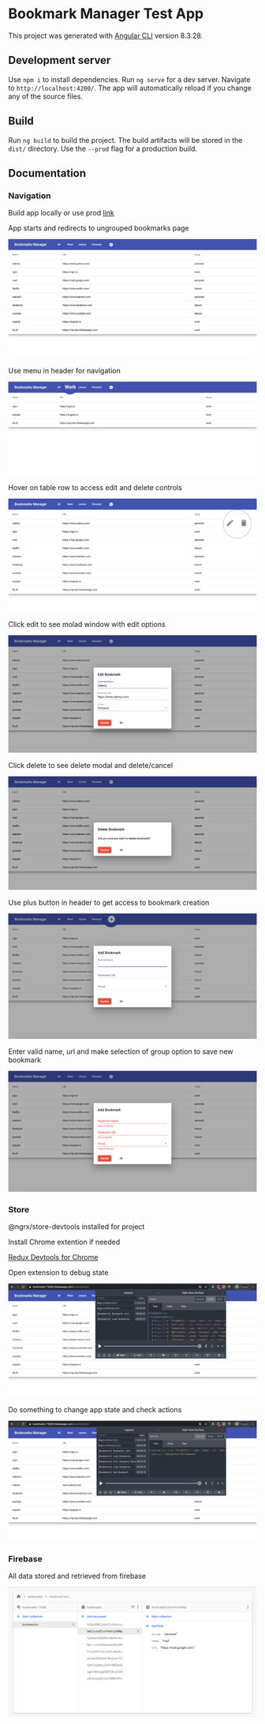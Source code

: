 # Bookmark Manager Test App

This project was generated with [Angular CLI](https://github.com/angular/angular-cli) version 8.3.28.

## Development server

Use `npm i` to install dependencies. Run `ng serve` for a dev server. Navigate to `http://localhost:4200/`. The app will automatically reload if you change any of the source files.

## Build

Run `ng build` to build the project. The build artifacts will be stored in the `dist/` directory. Use the `--prod` flag for a production build.

## Documentation

### Navigation

Build app locally or use prod [link](https://bookmarks-71b58.web.app)


App starts and redirects to ungrouped bookmarks page

![Alt text](./src/assets/all.png "Ungrouped viewv")

Use menu in header for navigation

![Alt text](./src/assets/work.png "Header navigation")

Hover on table row to access edit and delete controls

![Alt text](./src/assets/hover.png "Hover options")

Click edit to see molad window with edit options

![Alt text](./src/assets/edit.png "Edit bookmark")

Click delete to see delete modal and delete/cancel 

![Alt text](./src/assets/delete.png "Delete bookmark")

Use plus button in header to get access to bookmark creation

![Alt text](./src/assets/add.png "Add bookmark")

Enter valid name, url and make selection of group option to save new bookmark

![Alt text](./src/assets/validation.png "Modal validation")

### Store

@ngrx/store-devtools installed for project

Install Chrome extention if needed 

[Redux Devtools for Chrome](https://chrome.google.com/webstore/detail/redux-devtools/lmhkpmbekcpmknklioeibfkpmmfibljd?hl=en)

Open extension to debug state

![Alt text](./src/assets/state.png "App State")

Do something to change app state and check actions

![Alt text](./src/assets/actions.png "State actions")

### Firebase

All data stored and retrieved from firebase

![Alt text](./src/assets/firebase.png "Firestore")

